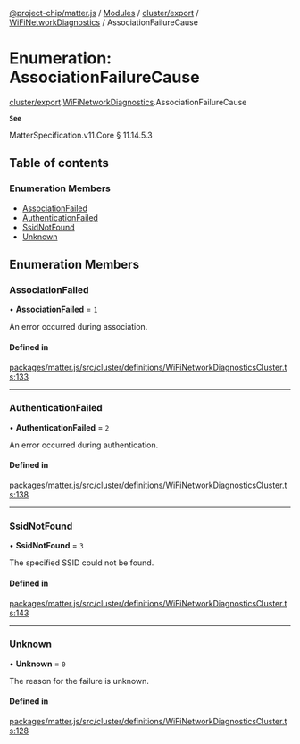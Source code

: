 [@project-chip/matter.js](../README.md) / [Modules](../modules.md) / [cluster/export](../modules/cluster_export.md) / [WiFiNetworkDiagnostics](../modules/cluster_export.WiFiNetworkDiagnostics.md) / AssociationFailureCause

# Enumeration: AssociationFailureCause

[cluster/export](../modules/cluster_export.md).[WiFiNetworkDiagnostics](../modules/cluster_export.WiFiNetworkDiagnostics.md).AssociationFailureCause

**`See`**

MatterSpecification.v11.Core § 11.14.5.3

## Table of contents

### Enumeration Members

- [AssociationFailed](cluster_export.WiFiNetworkDiagnostics.AssociationFailureCause.md#associationfailed)
- [AuthenticationFailed](cluster_export.WiFiNetworkDiagnostics.AssociationFailureCause.md#authenticationfailed)
- [SsidNotFound](cluster_export.WiFiNetworkDiagnostics.AssociationFailureCause.md#ssidnotfound)
- [Unknown](cluster_export.WiFiNetworkDiagnostics.AssociationFailureCause.md#unknown)

## Enumeration Members

### AssociationFailed

• **AssociationFailed** = ``1``

An error occurred during association.

#### Defined in

[packages/matter.js/src/cluster/definitions/WiFiNetworkDiagnosticsCluster.ts:133](https://github.com/project-chip/matter.js/blob/2d9f2165d2672864fda3496a6d0d5f93597f82c6/packages/matter.js/src/cluster/definitions/WiFiNetworkDiagnosticsCluster.ts#L133)

___

### AuthenticationFailed

• **AuthenticationFailed** = ``2``

An error occurred during authentication.

#### Defined in

[packages/matter.js/src/cluster/definitions/WiFiNetworkDiagnosticsCluster.ts:138](https://github.com/project-chip/matter.js/blob/2d9f2165d2672864fda3496a6d0d5f93597f82c6/packages/matter.js/src/cluster/definitions/WiFiNetworkDiagnosticsCluster.ts#L138)

___

### SsidNotFound

• **SsidNotFound** = ``3``

The specified SSID could not be found.

#### Defined in

[packages/matter.js/src/cluster/definitions/WiFiNetworkDiagnosticsCluster.ts:143](https://github.com/project-chip/matter.js/blob/2d9f2165d2672864fda3496a6d0d5f93597f82c6/packages/matter.js/src/cluster/definitions/WiFiNetworkDiagnosticsCluster.ts#L143)

___

### Unknown

• **Unknown** = ``0``

The reason for the failure is unknown.

#### Defined in

[packages/matter.js/src/cluster/definitions/WiFiNetworkDiagnosticsCluster.ts:128](https://github.com/project-chip/matter.js/blob/2d9f2165d2672864fda3496a6d0d5f93597f82c6/packages/matter.js/src/cluster/definitions/WiFiNetworkDiagnosticsCluster.ts#L128)
